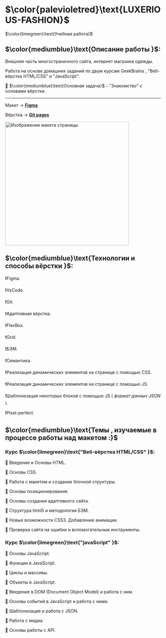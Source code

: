 # $\color{palevioletred}\text{LUXERIOUS-FASHION}$

$\color{limegreen}\text{Учебная работа}$

## $\color{mediumblue}\text{Описание работы }$:

Внешняя часть многостраничного сайта, интернет магазина одежды.

Работа на основе домашних заданий по двум курсам GeekBrains , "Веб-вёрстка HTML/CSS" и "JavaScript".

🎯 $\color{mediumblue}\text{Основная задача}$ - "Знакомство" с основами вёрстки.

---

Макет -> [**Figma**](https://www.figma.com/file/mnLY69cYE5cqWM5w6n5hXx/Seo-%26-Digital-Marketing-Landing-Page?type=design&node-id=190-1194&mode=design&t=f2OxpBmtCRt6npzu-0)

Вёрстка -> [**Git pages**](https://artiom-work.github.io/LUXERIOUS-FASHION-v1/)

<img src="img/preview-readme-image-1.png" width="400" alt="Изображение макета страницы">

## $\color{mediumblue}\text{Технологии и способы вёрстки }$:

❗Figma.

❗VsCode.

❗Git.

❗Адаптивная вёрстка.

❗FlexBox.

❗Grid.

❗БЭМ.

❗Семантика.

❗Реализация динамических элементов на странице с помощью CSS.

❗Реализация динамических элементов на странице с помощью JS.

❗Шаблонизация некоторых блоков с помощью JS ( _формат данных JSON_ ).

❗Pixel-perfect.

## $\color{mediumblue}\text{Темы , изучаемые в процессе работы над макетом :}$

### Курс $\color{limegreen}\text{"Веб-вёрстка HTML/CSS" }$:

📌 Введение и Основы HTML.

📌 Основы CSS.

📌 Работа с макетом и cоздание блочной структуры.

📌 Основы позиционирования.

📌 Основы создания адаптивного сайта.

📌 Структура html5 и методология БЭМ.

📌 Новые возможности CSS3. Добавление анимации.

📌 Проверка сайта на ошибки и вспомогательные инструменты.

### Курс $\color{limegreen}\text{"javaScript" }$:

📌 Основы JavaScript.

📌 Функции в JavaScript.

📌 Циклы и массивы.

📌 Объекты в JavaScript.

📌 Введение в DOM (Document Object Model) и работа с ним.

📌 Основы событий в JavaScript и работа с ними.

📌 Шаблонизация и работа с JSON.

📌 Работа с медиа.

📌 Основы работы с API.
